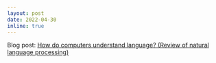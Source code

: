 ```yaml
---
layout: post
date: 2022-04-30
inline: true
---
```


Blog post:
[How do computers understand language? (Review of natural language processing)](https://virgool.io/@shenasa/nlp-%D9%BE%D8%B1%D8%AF%D8%A7%D8%B2%D8%B4-%D8%B2%D8%A8%D8%A7%D9%86-%D8%B7%D8%A8%DB%8C%D8%B9%DB%8C-kfl5fzb9pnxq)
